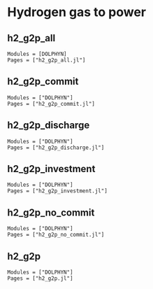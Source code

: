# Hydrogen gas to power

## h2_g2p_all
```@autodocs
Modules = [DOLPHYN]
Pages = ["h2_g2p_all.jl"]
```

## h2_g2p_commit
```@autodocs
Modules = ["DOLPHYN"]
Pages = ["h2_g2p_commit.jl"]
```

## h2_g2p_discharge
```@autodocs
Modules = ["DOLPHYN"]
Pages = ["h2_g2p_discharge.jl"]
```

## h2_g2p_investment
```@autodocs
Modules = ["DOLPHYN"]
Pages = ["h2_g2p_investment.jl"]
```

## h2_g2p_no_commit
```@autodocs
Modules = ["DOLPHYN"]
Pages = ["h2_g2p_no_commit.jl"]
```

## h2_g2p
```@autodocs
Modules = ["DOLPHYN"]
Pages = ["h2_g2p.jl"]
```